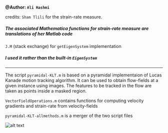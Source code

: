 **@Author: `Ali Hashmi`**

credits: `Sham Tlili` for the strain-rate measure. 
##### The associated Mathematica functions for strain-rate measure are translations of her Matlab code

`J.M` (stack exchange) for `getEigenSystem` implementation 
##### I used it rather than the built-in `EigenSystem`

___

The script `pyramidal-KLT.m` is based on a pyramidal implementaion of Lucas Kanade motion tracking algorithm. It can be used
to obtain flow-fields at a given instance using images. The features to be tracked in the flow are taken as points inside a masked
region. 

`VectorFieldOperations.m` contains functions for computing velocity gradients and strain-rate from velocity-fields

`pyramidal-KLT-allmethods.m` is a merger of the two script files



![alt text](https://github.com/alihashmiii/flow-fields/blob/master/for%20Readme/plot.png)

